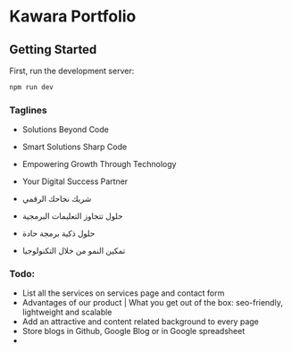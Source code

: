 # Kawara Portfolio

## Getting Started

First, run the development server:

```bash
npm run dev
```

### Taglines

- Solutions Beyond Code
- Smart Solutions Sharp Code
- Empowering Growth Through Technology
- Your Digital Success Partner

- شريك نجاحك الرقمي
- حلول تتجاوز التعليمات البرمجية
- حلول ذكية برمجة حادة
- تمكين النمو من خلال التكنولوجيا

### Todo:

- List all the services on services page and contact form
- Advantages of our product | What you get out of the box: seo-friendly, lightweight and scalable
- Add an attractive and content related background to every page
- Store blogs in Github, Google Blog or in Google spreadsheet
-

